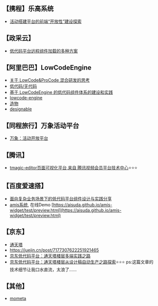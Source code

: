 ## 【携程】乐高系统
* [活动搭建平台的前端“开放性”建设探索](https://mp.weixin.qq.com/s/FHEdJ25Ze_RUGEMafitomQ)


## 【政采云】
* [低代码平台远程组件加载的多种方案](https://mp.weixin.qq.com/s/ErOEl3LaMNeMdAclaUpeUw)


## 【阿里巴巴】LowCodeEngine
* [关于 LowCode&ProCode 混合研发的思考](https://mp.weixin.qq.com/s/TY3VXjkSmsQoT47xma3wig)
* [低代码/无代码](https://mp.weixin.qq.com/mp/appmsgalbum?__biz=Mzg4MjE5OTI4Mw==&action=getalbum&album_id=1806379264246644737&scene=173&from_msgid=2247491552&from_itemidx=1&count=3&nolastread=1#wechat_redirect)
* [基于 LowCodeEngine 的低代码组件体系的建设和实践](https://mp.weixin.qq.com/s/rnvbGHImGt6oJuX2wCtaqw)
* [lowcode-engine](https://lowcode-engine.cn/)
* [造物](https://lowcode-engine.cn/site/docs/guide/expand/editor/parts/partsIntro)
* [designable](https://github.com/alibaba/designable)

## 【同程旅行】万象活动平台
* [万象：活动开放平台](https://mp.weixin.qq.com/s/J85x4TAP1c2jfrIKK9yESw)


## 【腾讯】

* [tmagic-editor页面可视化平台,来自 腾讯视频会员平台技术中心](https://tencent.github.io/tmagic-editor/docs/):star::star::star:


## 【百度爱速搭】

* [面向复杂业务场景下的低代码平台组件设计与实践分享](https://mp.weixin.qq.com/s/mM8IiQvEkTaSa4gZNocGcw)
* [amis系统](https://github.com/aisuda/amis-widget), 在线Demo [https://aisuda.github.io/amis-widget/test/preview.html](https://aisuda.github.io/amis-widget/test/preview.html)

## 【京东】
* [通天塔](https://babel.m.jd.com/active/babelCommon/index.html#/helpcenter)
* https://juejin.cn/post/7177307622251921465
* [京东低代码平台：通天塔楼层多端实践之路](https://juejin.cn/post/7171750775402528798)
* [京东低代码平台：通天塔楼层从设计稿自动生产之路探索](https://juejin.cn/post/7176602793187229733):star::star::star:  ps:这篇文章的技术细节让我口水直流，太浪了……

## 【其他】
* [mometa](https://github.com/imcuttle/mometa#%E8%83%8C%E6%99%AF)
